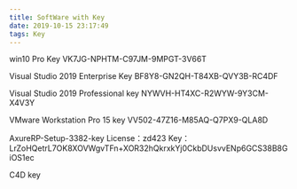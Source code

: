 ```yaml
---
title: SoftWare with Key
date: 2019-10-15 23:17:49  
tags: Key
---
```


win10 Pro  Key
VK7JG-NPHTM-C97JM-9MPGT-3V66T

Visual Studio 2019 Enterprise Key
BF8Y8-GN2QH-T84XB-QVY3B-RC4DF

Visual Studio 2019 Professional key
NYWVH-HT4XC-R2WYW-9Y3CM-X4V3Y

VMware Workstation Pro 15 key
VV502-47Z16-M85AQ-Q7PX9-QLA8D

AxureRP-Setup-3382-key
License：zd423
Key：LrZoHQetrL7OK8XOVWgvTFn+XOR32hQkrxkYj0CkbDUsvvENp6GCS38B8GiOS1ec

C4D key
